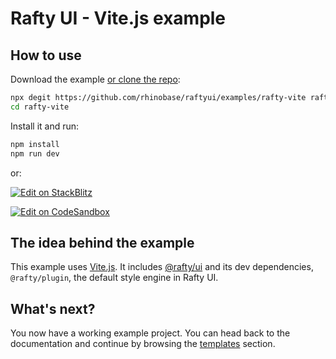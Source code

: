 # Rafty UI - Vite.js example

## How to use

Download the example [or clone the repo](https://github.com/rhinobase/raftyui):

<!-- #default-branch-switch -->

```bash
npx degit https://github.com/rhinobase/raftyui/examples/rafty-vite rafty-vite
cd rafty-vite
```

Install it and run:

```bash
npm install
npm run dev
```

or:

<!-- #default-branch-switch -->

[![Edit on StackBlitz](https://developer.stackblitz.com/img/open_in_stackblitz.svg)](https://stackblitz.com/github/rhinobase/raftyui/tree/main/examples/rafty-vite)

[![Edit on CodeSandbox](https://codesandbox.io/static/img/play-codesandbox.svg)](https://codesandbox.io/s/github/rhinobase/raftyui/tree/main/examples/rafty-vite)

## The idea behind the example

This example uses [Vite.js](https://github.com/vitejs/vite).
It includes [@rafty/ui](https://rafty.rhinobase.io) and its dev dependencies, `@rafty/plugin`, the default style engine in Rafty UI.

## What's next?

<!-- #default-branch-switch -->

You now have a working example project.
You can head back to the documentation and continue by browsing the [templates](https://rafty.rhinobase.io/docs/examples) section.
